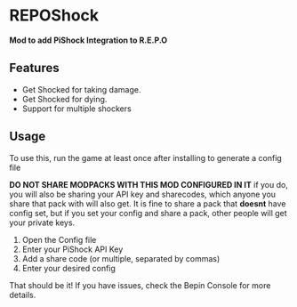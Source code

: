 # REPOShock

**Mod to add PiShock Integration to R.E.P.O**

## Features
- Get Shocked for taking damage.
- Get Shocked for dying.
- Support for multiple shockers


## Usage
To use this, run the game at least once after installing to generate a config file

**DO NOT SHARE MODPACKS WITH THIS MOD CONFIGURED IN IT**
if you do, you will also be sharing your API key and sharecodes, which anyone you share that pack with will also get.
It is fine to share a pack that **doesnt** have config set, but if you set your config and share a pack, other people will get your private keys.

1. Open the Config file
2. Enter your PiShock API Key
3. Add a share code (or multiple, separated by commas)
4. Enter your desired config

That should be it! If you have issues, check the Bepin Console for more details.